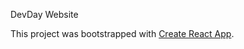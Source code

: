 DevDay Website

This project was bootstrapped with [Create React App](https://github.com/facebookincubator/create-react-app).